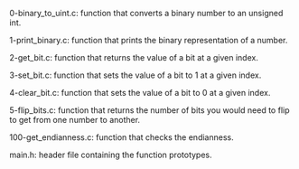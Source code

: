 0-binary_to_uint.c: function that converts a binary number to an unsigned int.

1-print_binary.c: function that prints the binary representation of a number.

2-get_bit.c: function that returns the value of a bit at a given index.

3-set_bit.c: function that sets the value of a bit to 1 at a given index.

4-clear_bit.c: function that sets the value of a bit to 0 at a given index.

5-flip_bits.c: function that returns the number of bits you would need to flip to get from one number to another.

100-get_endianness.c: function that checks the endianness.

main.h: header file containing the function prototypes.

